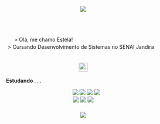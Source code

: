 
<p align=center>
<img src="https://64.media.tumblr.com/b9e5703710162e505afe2b495ad703d2/e4f8c035f1add387-05/s75x75_c1/15280590b566c4724652766bd388d50f101eb6ea.gifv" align=center>
</p>
ㅤ  
<p align="center">
<br>
> Olá, me chamo Estela!  ㅤㅤ  ㅤㅤ  ㅤ  ㅤ   ㅤㅤㅤㅤㅤ  ㅤㅤㅤㅤ<br>
> Cursando Desenvolvimento de Sistemas no SENAI Jandiraㅤ<br>
          ㅤㅤㅤ
</p>

<p align=center>
<img src="https://64.media.tumblr.com/46fb929805c71dcb825eff8ac06cd744/a6a3283f0a320eb3-a4/s400x600/c5b455ca3ecec01774a18ef502ae46624dff7802.pnj" width=24px>
</p>

<p align="center">
<b>      Estudando . . . </b>   ㅤㅤㅤㅤㅤ ㅤㅤ ㅤㅤㅤ  ㅤ  ㅤ  ㅤ  ㅤ  ㅤ    ㅤ  ㅤ  ㅤ  ㅤ  ㅤ   ㅤ
 </p>

  <div align="center">
ㅤ  <img src="https://img.shields.io/badge/kotlin-%237F52FF.svg?style=for-the-badge&logo=kotlin&logoColor=white"> <img src="https://img.shields.io/badge/javascript-%23323330.svg?style=for-the-badge&logo=javascript&logoColor=%23F7DF1E">
   <img src="https://img.shields.io/badge/html5-%23E34F26.svg?style=for-the-badge&logo=html5&logoColor=white"> <img src="https://img.shields.io/badge/css3-%231572B6.svg?style=for-the-badge&logo=css3&logoColor=white"> <br>
    <img src="https://img.shields.io/badge/mysql-4479A1.svg?style=for-the-badge&logo=mysql&logoColor=white">   <img src="https://img.shields.io/badge/node.js-6DA55F?style=for-the-badge&logo=node.js&logoColor=white"> 
<img src="https://img.shields.io/badge/tailwindcss-%2338B2AC.svg?style=for-the-badge&logo=tailwind-css&logoColor=white"> 
  </div>

###

<p align=center>
<img src="https://64.media.tumblr.com/b9e5703710162e505afe2b495ad703d2/e4f8c035f1add387-05/s75x75_c1/15280590b566c4724652766bd388d50f101eb6ea.gifv" align=center>
</p>

